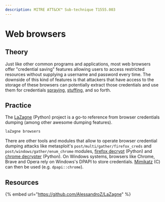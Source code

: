 ```yaml
---
description: MITRE ATT&CK™ Sub-technique T1555.003
---
```


# Web browsers

## Theory

Just like other common programs and applications, most web browsers offer "credential saving" features allowing users to access restricted resources without supplying a username and password every time. The downside of this kind of features is that attackers that have access to the storage of these browsers can potentially extract those credentials and use them for credentials [spraying](../bruteforcing/password-spraying.md), [stuffing](../bruteforcing/stuffing.md), and so forth.

## Practice

The [LaZagne](https://github.com/AlessandroZ/LaZagne) \(Python\) project is a go-to reference from browser credentials dumping \(among other awesome dumping features\).

```bash
laZagne browsers
```

There are other tools and modules that allow to operate browser credential dumping attacks like metasploit's `post/multi/gather/firefox_creds` and `post/windows/gather/enum_chrome` modules, [firefox decrypt](https://github.com/unode/firefox_decrypt) \(Python\) and [chrome decrypter](https://github.com/byt3bl33d3r/chrome-decrypter) \(Python\). On Windows systems, browsers like Chrome, Brave and Opera rely on Windows's DPAPI to store credentials. [Mimikatz](https://github.com/gentilkiwi/mimikatz) \(C\) can then be used \(e.g. `dpapi::chrome`\).

## Resources

{% embed url="https://github.com/AlessandroZ/LaZagne" %}

